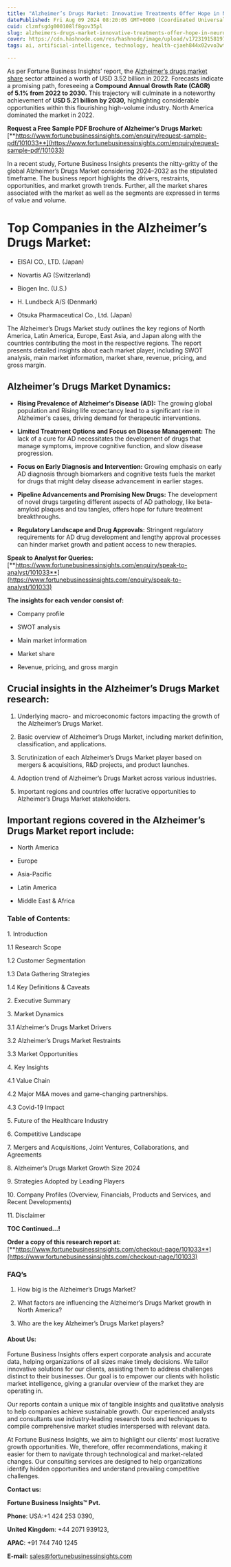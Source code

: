 ```yaml
---
title: "Alzheimer’s Drugs Market: Innovative Treatments Offer Hope in Neurodegenerative Disease Management"
datePublished: Fri Aug 09 2024 08:20:05 GMT+0000 (Coordinated Universal Time)
cuid: clzmfsgdg000108lf8gov35pl
slug: alzheimers-drugs-market-innovative-treatments-offer-hope-in-neurodegenerative-disease-management
cover: https://cdn.hashnode.com/res/hashnode/image/upload/v1723191581974/a3a300bf-0114-4bf3-a76f-61f933bfe806.png
tags: ai, artificial-intelligence, technology, health-cjaeh844x02vvo3wtj5r2s75q, healthcare

---
```


As per Fortune Business Insights’ report, the [Alzheimer’s drugs market share](https://www.fortunebusinessinsights.com/industry-reports/alzheimers-drugs-market-101033) sector attained a worth of USD 3.52 billion in 2022. Forecasts indicate a promising path, foreseeing a **Compound Annual Growth Rate (CAGR) of 5.1% from 2022 to 2030.** This trajectory will culminate in a noteworthy achievement of **USD 5.21 billion by 2030,** highlighting considerable opportunities within this flourishing high-volume industry. North America dominated the market in 2022.

**Request a Free Sample PDF Brochure of Alzheimer’s Drugs Market:** [**https://www.fortunebusinessinsights.com/enquiry/request-sample-pdf/101033**](https://www.fortunebusinessinsights.com/enquiry/request-sample-pdf/101033)

In a recent study, Fortune Business Insights presents the nitty-gritty of the global Alzheimer’s Drugs Market considering 2024–2032 as the stipulated timeframe. The business report highlights the drivers, restraints, opportunities, and market growth trends. Further, all the market shares associated with the market as well as the segments are expressed in terms of value and volume.

# **Top Companies in the Alzheimer’s Drugs Market:**

* EISAI CO., LTD. (Japan)
    
* Novartis AG (Switzerland)
    
* Biogen Inc. (U.S.)
    
* H. Lundbeck A/S (Denmark)
    
* Otsuka Pharmaceutical Co., Ltd. (Japan)
    

The Alzheimer’s Drugs Market study outlines the key regions of North America, Latin America, Europe, East Asia, and Japan along with the countries contributing the most in the respective regions. The report presents detailed insights about each market player, including SWOT analysis, main market information, market share, revenue, pricing, and gross margin.

## Alzheimer’s Drugs Market **Dynamics**:

* **Rising Prevalence of Alzheimer's Disease (AD):** The growing global population and Rising life expectancy lead to a significant rise in Alzheimer's cases, driving demand for therapeutic interventions.
    
* **Limited Treatment Options and Focus on Disease Management:** The lack of a cure for AD necessitates the development of drugs that manage symptoms, improve cognitive function, and slow disease progression.
    
* **Focus on Early Diagnosis and Intervention:** Growing emphasis on early AD diagnosis through biomarkers and cognitive tests fuels the market for drugs that might delay disease advancement in earlier stages.
    
* **Pipeline Advancements and Promising New Drugs:** The development of novel drugs targeting different aspects of AD pathology, like beta-amyloid plaques and tau tangles, offers hope for future treatment breakthroughs.
    
* **Regulatory Landscape and Drug Approvals:** Stringent regulatory requirements for AD drug development and lengthy approval processes can hinder market growth and patient access to new therapies.
    

**Speak to Analyst for Queries:** [**https://www.fortunebusinessinsights.com/enquiry/speak-to-analyst/101033**](https://www.fortunebusinessinsights.com/enquiry/speak-to-analyst/101033)

**The insights for each vendor consist of:**

* Company profile
    
* SWOT analysis
    
* Main market information
    
* Market share
    
* Revenue, pricing, and gross margin
    

## **Crucial insights in the Alzheimer’s Drugs Market research:**

1. Underlying macro- and microeconomic factors impacting the growth of the Alzheimer’s Drugs Market.
    
2. Basic overview of Alzheimer’s Drugs Market, including market definition, classification, and applications.
    
3. Scrutinization of each Alzheimer’s Drugs Market player based on mergers & acquisitions, R&D projects, and product launches.
    
4. Adoption trend of Alzheimer’s Drugs Market across various industries.
    
5. Important regions and countries offer lucrative opportunities to Alzheimer’s Drugs Market stakeholders.
    

## **Important regions covered in the Alzheimer’s Drugs Market report include:**

* North America
    
* Europe
    
* Asia-Pacific
    
* Latin America
    
* Middle East & Africa
    

### **Table of Contents:**

1\. Introduction

1.1 Research Scope

1.2 Customer Segmentation

1.3 Data Gathering Strategies

1.4 Key Definitions & Caveats

2\. Executive Summary

3\. Market Dynamics

3.1 Alzheimer’s Drugs Market Drivers

3.2 Alzheimer’s Drugs Market Restraints

3.3 Market Opportunities

4\. Key Insights

4.1 Value Chain

4.2 Major M&A moves and game-changing partnerships.

4.3 Covid-19 Impact

5\. Future of the Healthcare Industry

6\. Competitive Landscape

7\. Mergers and Acquisitions, Joint Ventures, Collaborations, and Agreements

8\. Alzheimer’s Drugs Market Growth Size 2024

9\. Strategies Adopted by Leading Players

10\. Company Profiles (Overview, Financials, Products and Services, and Recent Developments)

11\. Disclaimer

**TOC Continued…!**

**Order a copy of this research report at:** [**https://www.fortunebusinessinsights.com/checkout-page/101033**](https://www.fortunebusinessinsights.com/checkout-page/101033)

### **FAQ’s**

1. How big is the Alzheimer’s Drugs Market?
    
2. What factors are influencing the Alzheimer’s Drugs Market growth in North America?
    
3. Who are the key Alzheimer’s Drugs Market players?
    

#### **About Us:**

Fortune Business Insights offers expert corporate analysis and accurate data, helping organizations of all sizes make timely decisions. We tailor innovative solutions for our clients, assisting them to address challenges distinct to their businesses. Our goal is to empower our clients with holistic market intelligence, giving a granular overview of the market they are operating in.

Our reports contain a unique mix of tangible insights and qualitative analysis to help companies achieve sustainable growth. Our experienced analysts and consultants use industry-leading research tools and techniques to compile comprehensive market studies interspersed with relevant data.

At Fortune Business Insights, we aim to highlight our clients' most lucrative growth opportunities. We, therefore, offer recommendations, making it easier for them to navigate through technological and market-related changes. Our consulting services are designed to help organizations identify hidden opportunities and understand prevailing competitive challenges.

**Contact us:**

**Fortune Business Insights™ Pvt.**

**Phone**: USA:+1 424 253 0390,

**United Kingdom**: +44 2071 939123,

**APAC**: +91 744 740 1245

**E-mail:** [sales@fortunebusinessinsights.com](mailto:sales@fortunebusinessinsights.com)